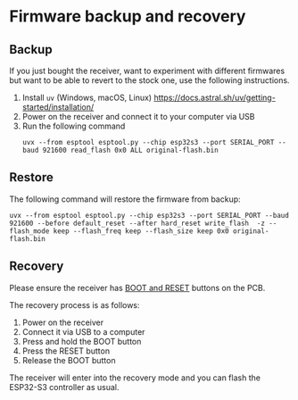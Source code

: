 # Firmware backup and recovery

## Backup

If you just bought the receiver, want to experiment with different firmwares but want to be able to revert to the stock one, use the following instructions.

1. Install `uv` (Windows, macOS, Linux) <https://docs.astral.sh/uv/getting-started/installation/>
2. Power on the receiver and connect it to your computer via USB
3. Run the following command
   ```
   uvx --from esptool esptool.py --chip esp32s3 --port SERIAL_PORT --baud 921600 read_flash 0x0 ALL original-flash.bin
   ```

## Restore

The following command will restore the firmware from backup:

```shell
uvx --from esptool esptool.py --chip esp32s3 --port SERIAL_PORT --baud 921600 --before default_reset --after hard_reset write_flash  -z --flash_mode keep --flash_freq keep --flash_size keep 0x0 original-flash.bin
```

## Recovery

Please ensure the receiver has [BOOT and RESET](hardware.md#boot-and-reset-buttons) buttons on the PCB.

The recovery process is as follows:

1. Power on the receiver
2. Connect it via USB to a computer
3. Press and hold the BOOT button
4. Press the RESET button
5. Release the BOOT button

The receiver will enter into the recovery mode and you can flash the ESP32-S3 controller as usual.
